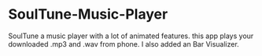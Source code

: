 # SoulTune-Music-Player
SoulTune a music player with a lot of animated features.
this app plays your downloaded .mp3 and .wav from phone.
I also added an Bar Visualizer.
